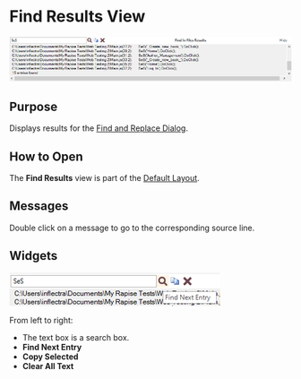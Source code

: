 # Find Results View

![find results view](./img/find_results_view1.png)

## Purpose

Displays results for the [Find and Replace Dialog](find_and_replace_dialog.md).

## How to Open

The **Find Results** view is part of the [Default Layout](restoring_the_default_layout.md).

## Messages

Double click on a message to go to the corresponding source line.

## Widgets

![find results view, message](./img/find_results_view2.png)

From left to right:

- The text box is a search box.
- **Find Next Entry**
- **Copy Selected**
- **Clear All Text**

